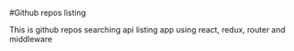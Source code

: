 #Github repos listing

This is github repos searching api listing app using react, redux, router and middleware
